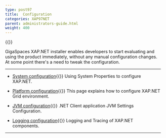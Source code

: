 ```yaml
---
type: post97
title:  Configuration
categories: XAP97NET
parent: administrators-guide.html
weight: 400
---
```


{{<wbr>}}



GigaSpaces XAP.NET installer enables developers to start evaluating and using the product immediately, without any manual configuration changes.
At some point there's a need to tweak the configuration.

<hr/>

- [System configuration](./system-configuration.html){{<wbr>}}
Using System Properties to configure XAP.NET.


- [Platform configuration](./system-configuration-list.html){{<wbr>}}
This page explains how to configure XAP.NET Grid environment.

- [JVM configuration](./jvm-configuration.html){{<wbr>}}
.NET Client application JVM Settings Configuration.

- [Logging configuration](./log-configuration.html){{<wbr>}}
Logging and Tracing of XAP.NET components.




<hr/>


